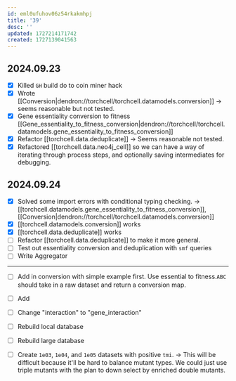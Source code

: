 ```yaml
---
id: eml0ufuhov06z54rkakmhpj
title: '39'
desc: ''
updated: 1727214171742
created: 1727139041563
---
```

## 2024.09.23

- [x] Killed `GH` build do to coin miner hack
- [x] Wrote [[Conversion|dendron://torchcell/torchcell.datamodels.conversion]] → seems reasonable but not tested.
- [x] Gene essentiality conversion to fitness [[Gene_essentiality_to_fitness_conversion|dendron://torchcell/torchcell.datamodels.gene_essentiality_to_fitness_conversion]]
- [x] Refactor [[torchcell.data.deduplicate]] → Seems reasonable not tested.
- [x] Refactored [[torchcell.data.neo4j_cell]] so we can have a way of iterating through process steps, and optionally saving intermediates for debugging.

## 2024.09.24

- [x] Solved some import errors with conditional typing checking. → [[torchcell.datamodels.gene_essentiality_to_fitness_conversion]], [[Conversion|dendron://torchcell/torchcell.datamodels.conversion]]
- [x] [[torchcell.datamodels.conversion]] works
- [x] [[torchcell.data.deduplicate]] works
- [ ] Refactor [[torchcell.data.deduplicate]] to make it more general.
- [ ] Test out essentiality conversion and deduplication with `smf` queries
- [ ] Write Aggregator

***

- [ ] Add in conversion with simple example first. Use essential to fitness.`ABC` should take in a raw dataset and return a conversion map.
- [ ] Add
- [ ] Change "interaction" to "gene_interaction"
- [ ] Rebuild local database
- [ ] Rebuild large database

- [ ] Create `1e03`, `1e04`, and `1e05` datasets with positive `tmi`. → This will be difficult because it'll be hard to balance mutant types. We could just use triple mutants with the plan to down select by enriched double mutants.
